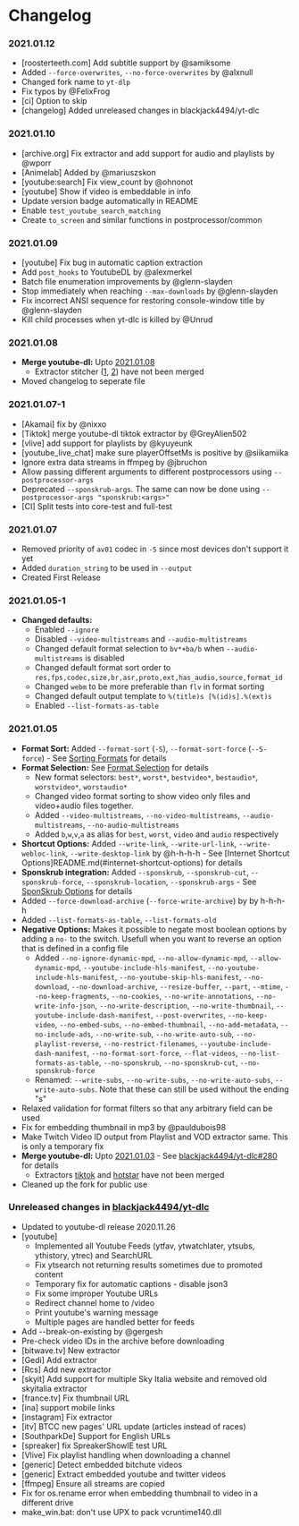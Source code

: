 # Changelog

<!--
# Instuctions for creating release

* Run `make doc`
* Update Changelog.md and Authors-Fork
* Commit to master as `Release <version>`
* Push to origin/release - build task will now run
* Update version.py and run `make issuetemplates`
* Commit to master as `[version] update`
* Push to origin/master
* Update changelog in /releases

-->


### 2021.01.12
* [roosterteeth.com] Add subtitle support by @samiksome
* Added `--force-overwrites`, `--no-force-overwrites` by @alxnull
* Changed fork name to `yt-dlp`
* Fix typos by @FelixFrog
* [ci] Option to skip
* [changelog] Added unreleased changes in blackjack4494/yt-dlc


### 2021.01.10
* [archive.org] Fix extractor and add support for audio and playlists by @wporr
* [Animelab] Added by @mariuszskon
* [youtube:search] Fix view_count by @ohnonot
* [youtube] Show if video is embeddable in info
* Update version badge automatically in README
* Enable `test_youtube_search_matching`
* Create `to_screen` and similar functions in postprocessor/common


### 2021.01.09
* [youtube] Fix bug in automatic caption extraction
* Add `post_hooks` to YoutubeDL by @alexmerkel
* Batch file enumeration improvements by @glenn-slayden
* Stop immediately when reaching `--max-downloads` by @glenn-slayden
* Fix incorrect ANSI sequence for restoring console-window title by @glenn-slayden
* Kill child processes when yt-dlc is killed by @Unrud


### 2021.01.08
* **Merge youtube-dl:** Upto [2021.01.08](https://github.com/ytdl-org/youtube-dl/commit/bf6a74c620bd4d5726503c5302906bb36b009026)
    * Extractor stitcher ([1](https://github.com/ytdl-org/youtube-dl/commit/bb38a1215718cdf36d73ff0a7830a64cd9fa37cc), [2](https://github.com/ytdl-org/youtube-dl/commit/a563c97c5cddf55f8989ed7ea8314ef78e30107f)) have not been merged
* Moved changelog to seperate file


### 2021.01.07-1
* [Akamai] fix by @nixxo
* [Tiktok] merge youtube-dl tiktok extractor by @GreyAlien502
* [vlive] add support for playlists by @kyuyeunk
* [youtube_live_chat] make sure playerOffsetMs is positive by @siikamiika
* Ignore extra data streams in ffmpeg by @jbruchon
* Allow passing different arguments to different postprocessors using `--postprocessor-args`
* Deprecated `--sponskrub-args`. The same can now be done using `--postprocessor-args "sponskrub:<args>"`
* [CI] Split tests into core-test and full-test


### 2021.01.07
* Removed priority of `av01` codec in `-S` since most devices don't support it yet
* Added `duration_string` to be used in `--output`
* Created First Release


### 2021.01.05-1
* **Changed defaults:**
    * Enabled `--ignore`
    * Disabled `--video-multistreams` and `--audio-multistreams`
    * Changed default format selection to `bv*+ba/b` when `--audio-multistreams` is disabled
    * Changed default format sort order to `res,fps,codec,size,br,asr,proto,ext,has_audio,source,format_id`
    * Changed `webm` to be more preferable than `flv` in format sorting
    * Changed default output template to `%(title)s [%(id)s].%(ext)s`
    * Enabled `--list-formats-as-table`


### 2021.01.05
* **Format Sort:** Added `--format-sort` (`-S`), `--format-sort-force` (`--S-force`) - See [Sorting Formats](README.md#sorting-formats) for details
* **Format Selection:** See [Format Selection](README.md#format-selection) for details
    * New format selectors: `best*`, `worst*`, `bestvideo*`, `bestaudio*`, `worstvideo*`, `worstaudio*`
    * Changed video format sorting to show video only files and video+audio files together.
    * Added `--video-multistreams`, `--no-video-multistreams`, `--audio-multistreams`, `--no-audio-multistreams`
    * Added `b`,`w`,`v`,`a` as alias for `best`, `worst`, `video` and `audio` respectively
* **Shortcut Options:** Added `--write-link`, `--write-url-link`, `--write-webloc-link`, `--write-desktop-link` by @h-h-h-h - See [Internet Shortcut Options]README.md(#internet-shortcut-options) for details
* **Sponskrub integration:** Added `--sponskrub`, `--sponskrub-cut`, `--sponskrub-force`, `--sponskrub-location`, `--sponskrub-args` - See [SponSkrub Options](README.md#sponskrub-options-sponsorblock) for details
* Added `--force-download-archive` (`--force-write-archive`) by by h-h-h-h
* Added `--list-formats-as-table`,  `--list-formats-old`
* **Negative Options:** Makes it possible to negate most boolean options by adding a `no-` to the switch. Usefull when you want to reverse an option that is defined in a config file
    * Added `--no-ignore-dynamic-mpd`, `--no-allow-dynamic-mpd`, `--allow-dynamic-mpd`, `--youtube-include-hls-manifest`, `--no-youtube-include-hls-manifest`, `--no-youtube-skip-hls-manifest`, `--no-download`, `--no-download-archive`, `--resize-buffer`, `--part`, `--mtime`, `--no-keep-fragments`, `--no-cookies`, `--no-write-annotations`, `--no-write-info-json`, `--no-write-description`, `--no-write-thumbnail`, `--youtube-include-dash-manifest`, `--post-overwrites`, `--no-keep-video`, `--no-embed-subs`, `--no-embed-thumbnail`, `--no-add-metadata`, `--no-include-ads`, `--no-write-sub`, `--no-write-auto-sub`, `--no-playlist-reverse`, `--no-restrict-filenames`, `--youtube-include-dash-manifest`, `--no-format-sort-force`, `--flat-videos`, `--no-list-formats-as-table`, `--no-sponskrub`, `--no-sponskrub-cut`, `--no-sponskrub-force`
    * Renamed: `--write-subs`, `--no-write-subs`, `--no-write-auto-subs`, `--write-auto-subs`. Note that these can still be used without the ending "s"
* Relaxed validation for format filters so that any arbitrary field can be used
* Fix for embedding thumbnail in mp3 by @pauldubois98
* Make Twitch Video ID output from Playlist and VOD extractor same. This is only a temporary fix
* **Merge youtube-dl:** Upto [2021.01.03](https://github.com/ytdl-org/youtube-dl/commit/8e953dcbb10a1a42f4e12e4e132657cb0100a1f8) - See [blackjack4494/yt-dlc#280](https://github.com/blackjack4494/yt-dlc/pull/280) for details
    * Extractors [tiktok](https://github.com/ytdl-org/youtube-dl/commit/fb626c05867deab04425bad0c0b16b55473841a2) and [hotstar](https://github.com/ytdl-org/youtube-dl/commit/bb38a1215718cdf36d73ff0a7830a64cd9fa37cc) have not been merged
* Cleaned up the fork for public use


### Unreleased changes in [blackjack4494/yt-dlc](https://github.com/blackjack4494/yt-dlc)
* Updated to youtube-dl release 2020.11.26
* [youtube]
    * Implemented all Youtube Feeds (ytfav, ytwatchlater, ytsubs, ythistory, ytrec) and SearchURL
    * Fix ytsearch not returning results sometimes due to promoted content
    * Temporary fix for automatic captions - disable json3
    * Fix some improper Youtube URLs
    * Redirect channel home to /video
    * Print youtube's warning message
    * Multiple pages are handled better for feeds
* Add --break-on-existing by @gergesh
* Pre-check video IDs in the archive before downloading
* [bitwave.tv] New extractor
* [Gedi] Add extractor
* [Rcs] Add new extractor
* [skyit] Add support for multiple Sky Italia website and removed old skyitalia extractor
* [france.tv] Fix thumbnail URL
* [ina] support mobile links
* [instagram] Fix extractor
* [itv] BTCC new pages' URL update (articles instead of races)
* [SouthparkDe] Support for English URLs
* [spreaker] fix SpreakerShowIE test URL
* [Vlive] Fix playlist handling when downloading a channel
* [generic] Detect embedded bitchute videos
* [generic] Extract embedded youtube and twitter videos
* [ffmpeg] Ensure all streams are copied
* Fix for os.rename error when embedding thumbnail to video in a different drive
* make_win.bat: don't use UPX to pack vcruntime140.dll
